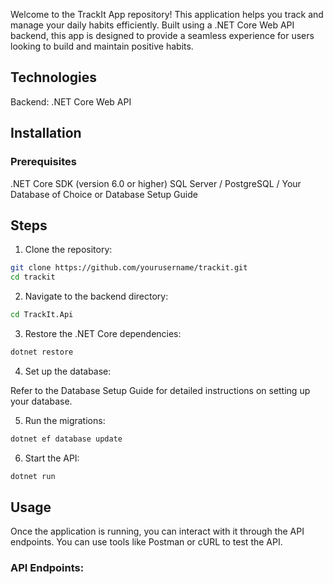 Welcome to the TrackIt App repository! This application helps you track and manage your daily habits efficiently. Built using a .NET Core Web API backend, this app is designed to provide a seamless experience for users looking to build and maintain positive habits.

## Technologies

Backend: .NET Core Web API

## Installation

### Prerequisites
.NET Core SDK (version 6.0 or higher)
SQL Server / PostgreSQL / Your Database of Choice or Database Setup Guide

## Steps

1. Clone the repository:

```bash
git clone https://github.com/yourusername/trackit.git
cd trackit
```

2. Navigate to the backend directory:
```bash
cd TrackIt.Api
```

3. Restore the .NET Core dependencies:
```bash
dotnet restore
```

4. Set up the database:

Refer to the Database Setup Guide for detailed instructions on setting up your database.

5. Run the migrations:
```bash
dotnet ef database update
```

6. Start the API:
```bash
dotnet run
```

## Usage
Once the application is running, you can interact with it through the API endpoints. You can use tools like Postman or cURL to test the API.

### API Endpoints:

